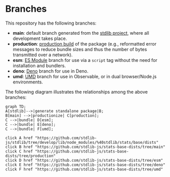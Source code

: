 <!--

@license Apache-2.0

Copyright (c) 2022 The Stdlib Authors.

Licensed under the Apache License, Version 2.0 (the "License");
you may not use this file except in compliance with the License.
You may obtain a copy of the License at

    http://www.apache.org/licenses/LICENSE-2.0

Unless required by applicable law or agreed to in writing, software
distributed under the License is distributed on an "AS IS" BASIS,
WITHOUT WARRANTIES OR CONDITIONS OF ANY KIND, either express or implied.
See the License for the specific language governing permissions and
limitations under the License.

-->

# Branches

This repository has the following branches:

-   **main**: default branch generated from the [stdlib project][stdlib-url], where all development takes place.
-   **production**: [production build][production-url] of the package (e.g., reformatted error messages to reduce bundle sizes and thus the number of bytes transmitted over a network).
-   **esm**: [ES Module][esm-url] branch for use via a `script` tag without the need for installation and bundlers.
-   **deno**: [Deno][deno-url] branch for use in Deno.
-   **umd**: [UMD][umd-url] branch for use in Observable, or in dual browser/Node.js environments.

The following diagram illustrates the relationships among the above branches:

```mermaid
graph TD;
A[stdlib]-->|generate standalone package|B;
B[main] -->|productionize| C[production];
C -->|bundle| D[esm];
C -->|bundle| E[deno];
C -->|bundle| F[umd];

click A href "https://github.com/stdlib-js/stdlib/tree/develop/lib/node_modules/%40stdlib/stats/base/dists"
click B href "https://github.com/stdlib-js/stats-base-dists/tree/main"
click C href "https://github.com/stdlib-js/stats-base-dists/tree/production"
click D href "https://github.com/stdlib-js/stats-base-dists/tree/esm"
click E href "https://github.com/stdlib-js/stats-base-dists/tree/deno"
click F href "https://github.com/stdlib-js/stats-base-dists/tree/umd"
```

[stdlib-url]: https://github.com/stdlib-js/stdlib/tree/develop/lib/node_modules/%40stdlib/stats/base/dists
[production-url]: https://github.com/stdlib-js/stats-base-dists/tree/production
[deno-url]: https://github.com/stdlib-js/stats-base-dists/tree/deno
[umd-url]: https://github.com/stdlib-js/stats-base-dists/tree/umd
[esm-url]: https://github.com/stdlib-js/stats-base-dists/tree/esm